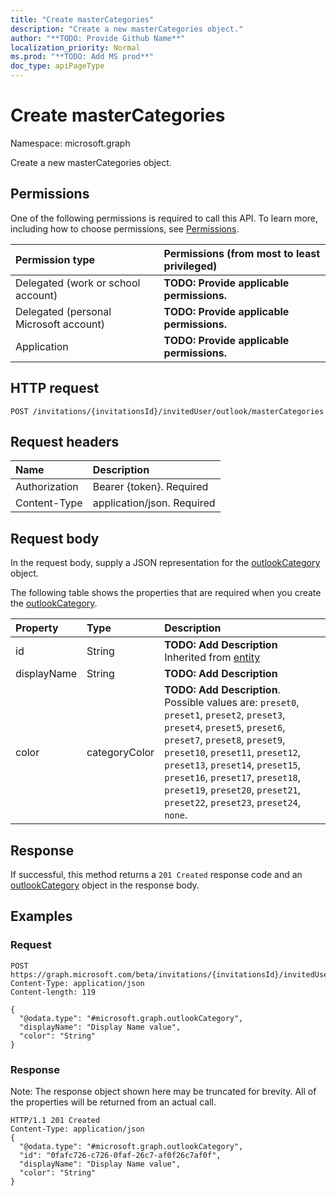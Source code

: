 ```yaml
---
title: "Create masterCategories"
description: "Create a new masterCategories object."
author: "**TODO: Provide Github Name**"
localization_priority: Normal
ms.prod: "**TODO: Add MS prod**"
doc_type: apiPageType
---
```


# Create masterCategories

Namespace: microsoft.graph

Create a new masterCategories object.

## Permissions
One of the following permissions is required to call this API. To learn more, including how to choose permissions, see [Permissions](/concepts/permissions-reference.md).

|Permission type|Permissions (from most to least privileged)|
|:---|:---|
|Delegated (work or school account)|**TODO: Provide applicable permissions.**|
|Delegated (personal Microsoft account)|**TODO: Provide applicable permissions.**|
|Application|**TODO: Provide applicable permissions.**|

## HTTP request
<!-- {
  "blockType": "ignored"
}
-->
``` http
POST /invitations/{invitationsId}/invitedUser/outlook/masterCategories
```

## Request headers
|Name|Description|
|:---|:---|
|Authorization|Bearer {token}. Required|
|Content-Type|application/json. Required|

## Request body
In the request body, supply a JSON representation for the [outlookCategory](../resources/outlookcategory.md) object.

The following table shows the properties that are required when you create the [outlookCategory](../resources/outlookcategory.md).

|Property|Type|Description|
|:---|:---|:---|
|id|String|**TODO: Add Description** Inherited from [entity](../resources/entity.md)|
|displayName|String|**TODO: Add Description**|
|color|categoryColor|**TODO: Add Description**. Possible values are: `preset0`, `preset1`, `preset2`, `preset3`, `preset4`, `preset5`, `preset6`, `preset7`, `preset8`, `preset9`, `preset10`, `preset11`, `preset12`, `preset13`, `preset14`, `preset15`, `preset16`, `preset17`, `preset18`, `preset19`, `preset20`, `preset21`, `preset22`, `preset23`, `preset24`, `none`.|



## Response
If successful, this method returns a `201 Created` response code and an [outlookCategory](../resources/outlookcategory.md) object in the response body.

## Examples

### Request
<!-- {
  "blockType": "request",
  "name": "create_outlookcategory_from_"
}
-->
``` http
POST https://graph.microsoft.com/beta/invitations/{invitationsId}/invitedUser/outlook/masterCategories
Content-Type: application/json
Content-length: 119

{
  "@odata.type": "#microsoft.graph.outlookCategory",
  "displayName": "Display Name value",
  "color": "String"
}
```

### Response
Note: The response object shown here may be truncated for brevity. All of the properties will be returned from an actual call.
<!-- {
  "blockType": "response",
  "truncated": true,
  "@odata.type": "microsoft.graph.outlookcategory"
}
-->
``` http
HTTP/1.1 201 Created
Content-Type: application/json
{
  "@odata.type": "#microsoft.graph.outlookCategory",
  "id": "0fafc726-c726-0faf-26c7-af0f26c7af0f",
  "displayName": "Display Name value",
  "color": "String"
}
```

